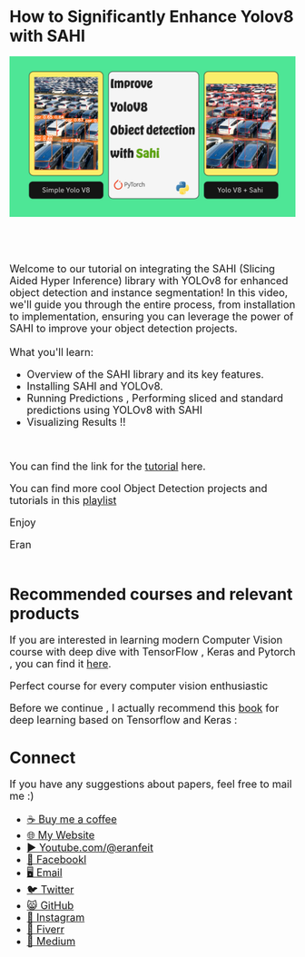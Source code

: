 # How to Significantly Enhance Yolov8 with SAHI
<p align="center">
  <img width="800" src="Improve   YoloV8    Object detection   with Sahi.png" "image">
</p>

##
<br/><br/> 

<font size= "4" >
Welcome to our tutorial on integrating the SAHI (Slicing Aided Hyper Inference) library with YOLOv8 for enhanced object detection and instance segmentation! In this video, we'll guide you through the entire process, from installation to implementation, ensuring you can leverage the power of SAHI to improve your object detection projects.
<br/><br/> 
What you'll learn:

- Overview of the SAHI library and its key features.
- Installing SAHI and YOLOv8.
- Running Predictions , Performing sliced and standard predictions using YOLOv8 with SAHI
- Visualizing Results !!


<br/>

You can find the link for the [tutorial](https://youtu.be/e0nsRGwd82s) here. 

You can find more cool Object Detection projects and tutorials in this  [playlist](https://www.youtube.com/playlist?list=PLdkryDe59y4bXa-1wOEAF4KljIMamhWd0)


Enjoy

Eran
<br/><br/> 

</font>

# Recommended courses and relevant products 
<font size= "4" >

If you are interested in learning modern Computer Vision course with deep dive with TensorFlow , Keras and Pytorch , you can find it [here](http://bit.ly/3HeDy1V).

Perfect course for every computer vision enthusiastic

Before we continue , I actually recommend this [book](https://amzn.to/3STWZ2N) for deep learning based on Tensorflow and Keras : 



</font>

# Connect

<font size= "4" >
If you have any suggestions about papers, feel free to mail me :)

- [☕ Buy me a coffee](https://ko-fi.com/eranfeit)
- [🌐 My Website](https://eranfeit.net)
- [▶️ Youtube.com/@eranfeit](https://www.youtube.com/channel/UCTiWJJhaH6BviSWKLJUM9sg)
- [🐙 Facebookl](https://www.facebook.com/groups/3080601358933585)
- [🖥️ Email](mailto:feitgemel@gmail.com)
- [🐦 Twitter](https://twitter.com/eran_feit )
- [😸 GitHub](https://github.com/feitgemel)
- [📸 Instagram](https://www.instagram.com/eran_feit/)
- [🤝 Fiverr ](https://www.fiverr.com/s/mB3Pbb)
- [📝 Medium ](https://medium.com/@feitgemel)


</font>


